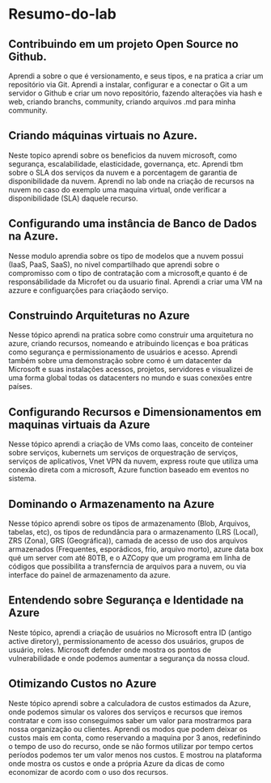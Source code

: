 # Resumo-do-lab

## Contribuindo em um projeto Open Source no Github.
Aprendi a sobre o que é versionamento, e seus tipos, e na pratica a criar um repositório via Git. Aprendi a instalar, configurar e a conectar o Git a um servidor o Github e criar um novo repositório, fazendo alterações via hash e web, criando branchs, community, criando arquivos .md para minha community.

## Criando máquinas virtuais no Azure.
Neste topico aprendi sobre os beneficios da nuvem microsoft, como segurança, escalabilidade, elasticidade, governança, etc. Aprendi tbm sobre o SLA dos serviços da nuvem e a porcentagem de garantia de disponibilidade da nuvem. Aprendi no lab onde na criação de recursos na nuvem no caso do exemplo uma maquina virtual, onde verificar a disponibilidade (SLA) daquele recurso.

## Configurando uma instância de Banco de Dados na Azure.
Nesse modulo aprendia sobre os tipo de modelos que a nuvem possui (IaaS, PaaS, SaaS), no nivel compartilhado que aprendi sobre o compromisso com o tipo de contratação com a microsoft,e quanto é de responsábilidade da Microfet ou da usuario final. Aprendi a criar uma
VM na azzure e configuarções para criaçãodo serviço.

## Construindo Arquiteturas no Azure
Nesse tópico aprendi na pratica sobre como construir uma arquitetura no azure, criando recursos, nomeando e atribuindo licenças e boa práticas como segurança e permissionamento de usuários e acesso. Aprendi também sobre uma demonstração sobre como é um datacenter da Microsoft e suas instalações acessos, projetos, servidores e visualizei de uma forma global todas os datacenters no mundo e suas conexões entre países.

## Configurando Recursos e Dimensionamentos em maquinas virtuais da Azure
Nesse tópico aprendi a criação de VMs como Iaas, conceito de conteiner sobre serviços, kubernets um serviços de orquestração de serviços, serviços de aplicativos, Vnet VPN da nuvem, express route que utiliza uma conexão direta com a microsoft, Azure function baseado em eventos no sistema.

## Dominando o Armazenamento na Azure
Nesse tópico aprendi sobre os tipos de armazenamento (Blob, Arquivos, tabelas, etc), os tipos de redundância para o armazenamento (LRS (Local), ZRS (Zona), GRS (Geográfica)), camada de acesso de uso dos arquivos armazenados (Frequentes, esporádicos, frio, arquivo morto), azure data box qué um server com até 80TB, e o AZCopy que um programa em linha de códigos que possibilita a transferncia de arquivos para a nuvem, ou via interface do painel de armazenamento da azure.

## Entendendo sobre Segurança e Identidade na Azure
Neste tópico, aprendi a criação de usuários no Microsoft entra ID (antigo active diretory), permissionamento de acesso dos usuários, grupos de usuário, roles. Microsoft defender onde mostra os pontos de vulnerabilidade e onde podemos aumentar a segurança da nossa cloud. 

## Otimizando Custos no Azure
Neste tópico aprendi sobre a calculadora de custos estimados da Azure, onde podemos simular os valores dos serviços e recursos que iremos contratar e com isso conseguimos saber um valor para mostrarmos para nossa organização ou clientes. Aprendi os modos que podem deixar os custos mais em conta, como reservando a maquina por 3 anos, redefinindo o tempo de uso do recurso, onde se não formos utilizar por tempo certos períodos podemos ter um valor menos nos custos. E mostrou na plataforma onde mostra os custos e onde a própria Azure da dicas de como economizar de acordo com o uso dos recursos.  
